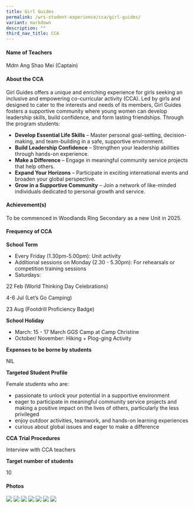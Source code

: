 ```yaml
---
title: Girl Guides
permalink: /wrs-student-experience/cca/girl-guides/
variant: markdown
description: ""
third_nav_title: CCA
---
```

#### **Name of Teachers**

Mdm Ang Shao Mei (Captain)

#### **About the CCA**

Girl Guides offers a unique and enriching experience for girls seeking an inclusive and empowering co-curricular activity (CCA). Led by girls and designed to cater to the interests and needs of its members, Girl Guides fosters a supportive community where young women can develop leadership skills, build confidence, and form lasting friendships. Through the program students: 
* **Develop Essential Life Skills** – Master personal goal-setting, decision-making, and team-building in a safe, supportive environment.
* **Build Leadership Confidence** – Strengthen your leadership abilities through hands-on experience.
* **Make a Difference** – Engage in meaningful community service projects that help others.
* **Expand Your Horizons** – Participate in exciting international events and broaden your global perspective.
* **Grow in a Supportive Community** – Join a network of like-minded individuals dedicated to personal growth and service.

#### **Achievement(s)**

To be commenced in Woodlands Ring Secondary as a new Unit in 2025. 


#### Frequency of CCA

**School Term**

* Every Friday (1.30pm-5.00pm): Unit activity
* Additional sessions on Monday (2.30 - 5.30pm): For rehearsals or competition training sessions
* Saturdays: 

22 Feb (World Thinking Day Celebrations)

4-6 Jul (Let’s Go Camping)

23 Aug (Footdrill Proficiency Badge)


**School Holiday**

* March: 15 - 17 March GGS Camp at Camp Christine
* October/ November: Hiking + Plog-ging Activity

**Expenses to be borne by students**

NIL

**Targeted Student Profile**

Female students who are:
* passionate to unlock your potential in a supportive environment
* eager to participate in meaningful community service projects and making a positive impact on the lives of others, particularly the less privileged
* enjoy outdoor activities, teamwork, and hands-on learning experiences
* curious about global issues and eager to make a difference


**CCA Trial Procedures**

Interview with CCA teachers

 **Target number of students**

10

#### Photos
![](/images/CCA/gg1.jpg)
![](/images/CCA/gg2.jpg)
![](/images/CCA/gg3.jpg)
![](/images/CCA/gg4.jpg)
![](/images/CCA/gg5.jpg)
![](/images/CCA/gg6.jpg)
![](/images/CCA/gg7.jpg)